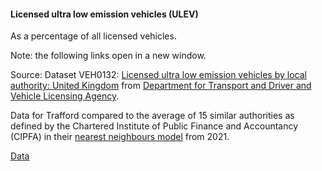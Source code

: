 #### Licensed ultra low emission vehicles (ULEV)
As a percentage of all licensed vehicles.

Note: the following links open in a new window.

Source: Dataset VEH0132: <a href="https://assets.publishing.service.gov.uk/government/uploads/system/uploads/attachment_data/file/1105262/veh0132.ods" target="_blank">Licensed ultra low emission vehicles by local authority: United Kingdom</a> from <a href="https://www.gov.uk/government/statistical-data-sets/all-vehicles-veh01" target="_blank">Department for Transport and Driver and Vehicle Licensing Agency</a>.

Data for Trafford compared to the average of 15 similar authorities as defined by the Chartered Institute of Public Finance and Accountancy (CIPFA) in their <a href='https://www.cipfa.org/services/cipfastats/nearest-neighbour-model' target='_blank'>nearest neighbours model</a> from 2021.

<a href="https://www.trafforddatalab.io/corporate_plan/data/climate/licensed_vehicles.csv" aria-label="Download the data" class="downloadButton" target="_blank" download>Data <span class="fas fa-download"></span></a>
